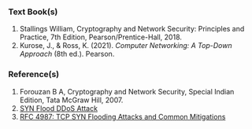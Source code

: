 ### Text Book(s)

1. Stallings William, Cryptography and Network Security: Principles and Practice, 7th Edition, Pearson/Prentice-Hall, 2018.
2. Kurose, J., & Ross, K. (2021). *Computer Networking: A Top-Down Approach* (8th ed.). Pearson.

### Reference(s)

1. Forouzan B A, Cryptography and Network Security, Special Indian Edition, Tata McGraw Hill, 2007.
2. [SYN Flood DDoS Attack](https://www.cloudflare.com/learning/ddos/syn-flood-ddos-attack/)
3. [RFC 4987: TCP SYN Flooding Attacks and Common Mitigations](https://datatracker.ietf.org/doc/rfc4987/)
